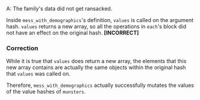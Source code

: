 A: The family's data did not get ransacked.

Inside `mess_with_demographics`'s definition, `values` is called on the argument hash. `values` returns a new array, so all the operations in `each`'s block did not have an effect on the original hash. **[INCORRECT]**

### Correction
While it is true that `values` does return a new array, the elements that this new array contains are actually the same objects within the original hash that `values` was called on.

Therefore, `mess_with_demographics` actually successfully mutates the values of the value hashes of `munsters`.